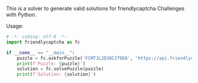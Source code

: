 This is a solver to generate valid solutions for friendlycaptcha Challenges with Python.

Usage:
```python
# -*- coding: utf-8 -*-
import friendlycaptcha as fc

if __name__ == "__main__":
    puzzle = fc.askforPuzzle('FCMTJL2D38C279E8', 'https://api.friendlycaptcha.com/api/v1/puzzle')
    print(f'Puzzle: {puzzle}')
    solution = fc.solvePuzzle(puzzle)
    print(f'Solution: {solution}')
```
